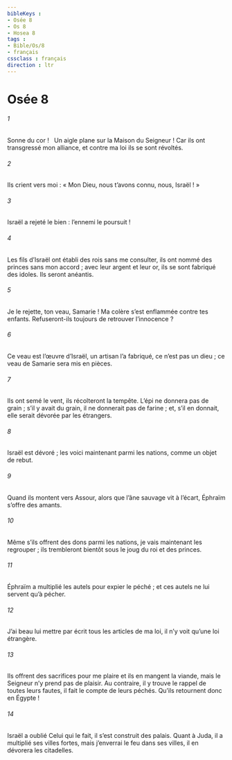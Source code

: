 ```yaml
---
bibleKeys : 
- Osée 8
- Os 8
- Hosea 8
tags : 
- Bible/Os/8
- français
cssclass : français
direction : ltr
---
```


# Osée 8

###### 1
Sonne du cor !
  Un aigle plane sur la Maison du Seigneur !
Car ils ont transgressé mon alliance,
et contre ma loi ils se sont révoltés.
###### 2
Ils crient vers moi : « Mon Dieu,
nous t’avons connu, nous, Israël ! »
###### 3
Israël a rejeté le bien :
l’ennemi le poursuit !
###### 4
Les fils d’Israël ont établi des rois sans me consulter,
ils ont nommé des princes sans mon accord ;
avec leur argent et leur or, ils se sont fabriqué des idoles.
Ils seront anéantis.
###### 5
Je le rejette, ton veau, Samarie !
Ma colère s’est enflammée contre tes enfants.
Refuseront-ils toujours de retrouver l’innocence ?
###### 6
Ce veau est l’œuvre d’Israël,
un artisan l’a fabriqué,
ce n’est pas un dieu ;
ce veau de Samarie sera mis en pièces.
###### 7
Ils ont semé le vent,
ils récolteront la tempête.
L’épi ne donnera pas de grain ;
s’il y avait du grain,
il ne donnerait pas de farine ;
et, s’il en donnait,
elle serait dévorée par les étrangers.
###### 8
Israël est dévoré ;
les voici maintenant parmi les nations,
comme un objet de rebut.
###### 9
Quand ils montent vers Assour,
alors que l’âne sauvage vit à l’écart,
Éphraïm s’offre des amants.
###### 10
Même s’ils offrent des dons parmi les nations,
je vais maintenant les regrouper ;
ils trembleront bientôt
sous le joug du roi et des princes.
###### 11
Éphraïm a multiplié les autels pour expier le péché ;
et ces autels ne lui servent qu’à pécher.
###### 12
J’ai beau lui mettre par écrit tous les articles de ma loi,
il n’y voit qu’une loi étrangère.
###### 13
Ils offrent des sacrifices pour me plaire
et ils en mangent la viande,
mais le Seigneur n’y prend pas de plaisir.
Au contraire, il y trouve le rappel de toutes leurs fautes,
il fait le compte de leurs péchés.
Qu’ils retournent donc en Égypte !
###### 14
Israël a oublié Celui qui le fait,
il s’est construit des palais.
Quant à Juda, il a multiplié ses villes fortes,
mais j’enverrai le feu dans ses villes,
il en dévorera les citadelles.
